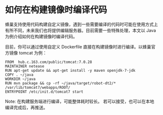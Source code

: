 # 如何在构建镜像时编译代码

蜂巢支持使用代码构建自定义镜像，遇到一些需要编译的代码时可能在使用方式上有所不同，未来我们也将提供编辑服务器。目前需要一些特殊处理，本文以 Java 为例介绍如何在构建镜像时编译代码。

目前，你可以通过使用自定义 Dockerfile 直接在构建镜像时进行编译。以蜂巢官方镜像 tomcat 为例：

	FROM  hub.c.163.com/public/tomcat:7.0.28
	MAINTAINER netease	
	RUN apt-get update && apt-get install -y maven openjdk-7-jdk	
	COPY . ~/java
	WORKDIR ~/java	
	RUN mvn package && cp -rf ~/java/target/robot-dt2/* /var/lib/tomcat7/webapps/ROOT/
	ENTRYPOINT /etc/init.d/tomcat7 start

<span>Note:</span>
在构建服务端进行编译，可能整体耗时较长。
若可以接受，也可以在本地编译完成后，再推送。